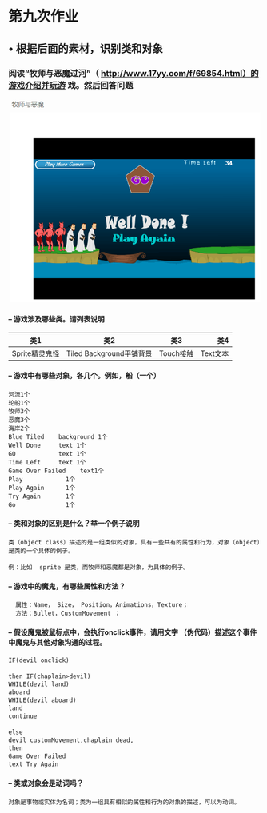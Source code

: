 #  第九次作业

## • 根据后面的素材，识别类和对象

### 阅读“牧师与恶魔过河”（ http://www.17yy.com/f/69854.html）的游戏介绍并玩游 戏。然后回答问题
![](images//qq4.png)
####  – 游戏涉及哪些类。请列表说明 


类1|类2|类3|类4
--|:--:|:--:|--:
Sprite精灵鬼怪|Tiled Background平铺背景|Touch接触|Text文本


#### – 游戏中有哪些对象，各几个。例如，船（一个）
~~~
河流1个
轮船1个
牧师3个
恶魔3个
海岸2个
Blue Tiled    background 1个
Well Done     text 1个
GO            text 1个
Time Left     text 1个
Game Over Failed    text1个
Play            1个
Play Again      1个
Try Again       1个
Go              1个
~~~
#### – 类和对象的区别是什么？举一个例子说明
 ~~~
类（object class）描述的是一组类似的对象，具有一些共有的属性和行为，对象（object）是类的一个具体的例子。

例：比如  sprite 是类，而牧师和恶魔都是对象，为具体的例子。
~~~
####  – 游戏中的魔鬼，有哪些属性和方法？
~~~
  属性：Name， Size， Position，Animations，Texture；
  方法：Bullet，CustomMovement ；
~~~
#### – 假设魔鬼被鼠标点中，会执行onclick事件，请用文字 （伪代码）描述这个事件中魔鬼与其他对象沟通的过程。
~~~
IF(devil onclick)

then IF(chaplain>devil)
WHILE(devil land)
aboard
WHILE(devil aboard)
land
continue

else
devil customMovement,chaplain dead,
then 
Game Over Failed
text Try Again 
~~~
#### – 类或对象会是动词吗？
~~~
对象是事物或实体为名词；类为一组具有相似的属性和行为的对象的描述，可以为动词。
~~~